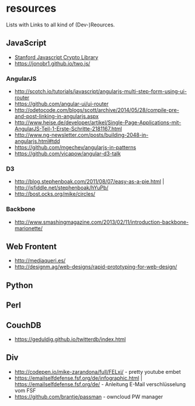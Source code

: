 resources
=========

Lists with Links to all kind of (Dev-)Reources.

## JavaScript

* [Stanford Javascript Crypto Library](https://bitwiseshiftleft.github.io/sjcl/)
* https://jonobr1.github.io/two.js/

### AngularJS

* http://scotch.io/tutorials/javascript/angularjs-multi-step-form-using-ui-router
* https://github.com/angular-ui/ui-router
* http://odetocode.com/blogs/scott/archive/2014/05/28/compile-pre-and-post-linking-in-angularjs.aspx
* http://www.heise.de/developer/artikel/Single-Page-Applications-mit-AngularJS-Teil-1-Erste-Schritte-2181167.html
* http://www.ng-newsletter.com/posts/building-2048-in-angularjs.html#tdd
* https://github.com/mgechev/angularjs-in-patterns
* https://github.com/vicapow/angular-d3-talk

### D3

* http://blog.stephenboak.com/2011/08/07/easy-as-a-pie.html | http://jsfiddle.net/stephenboak/hYuPb/
* http://bost.ocks.org/mike/circles/

### Backbone

* http://www.smashingmagazine.com/2013/02/11/introduction-backbone-marionette/

## Web Frontent

* http://mediaqueri.es/
* http://designm.ag/web-designs/rapid-prototyping-for-web-design/

## Python


## Perl


## CouchDB

* https://geduldig.github.io/twitterdb/index.html

## Div

* http://codepen.io/mike-zarandona/full/FELxi/ - pretty youtube embet
* https://emailselfdefense.fsf.org/de/infographic.html | https://emailselfdefense.fsf.org/de/ - Anleitung E-Mail verschlüsselung vom FSF
* https://github.com/brantje/passman - owncloud PW manager
